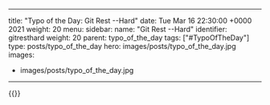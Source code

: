 
---
title: "Typo of the Day: Git Rest --Hard"
date: Tue Mar 16 22:30:00 +0000 2021
weight: 20
menu:
  sidebar:
    name: "Git Rest --Hard"
    identifier: gitresthard
    weight: 20
    parent: typo_of_the_day
tags: ["#TypoOfTheDay"]
type: posts/typo_of_the_day
hero: images/posts/typo_of_the_day.jpg
images:
- images/posts/typo_of_the_day.jpg
---


{{<tweet user="mariatta" id="1371951914796126208">}}

